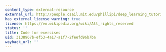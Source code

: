 ```yaml
---
content_type: external-resource
external_url: http://people.csail.mit.edu/phillipi/deep_learning_tutorial/matlab_exercises.zip
has_external_license_warning: true
license: https://en.wikipedia.org/wiki/All_rights_reserved
status: ''
title: Code for exercises
uid: 3138967b-ef53-4a17-a1f7-2feefd96b7ba
wayback_url: ''
---
```

